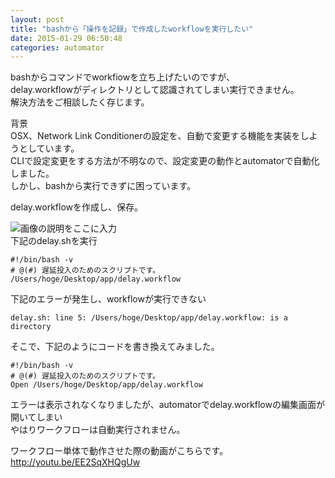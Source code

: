 ```yaml
---
layout: post
title: "bashから「操作を記録」で作成したworkflowを実行したい"
date: 2015-01-29 06:50:48
categories: automator
---
```

<p>bashからコマンドでworkfiowを立ち上げたいのですが、<br>
delay.workflowがディレクトリとして認識されてしまい実行できません。<br>
解決方法をご相談したく存じます。</p>

<p>背景<br>
OSX、Network Link Conditionerの設定を、自動で変更する機能を実装をしようとしています。<br>
CLIで設定変更をする方法が不明なので、設定変更の動作とautomatorで自動化しました。<br>
しかし、bashから実行できずに困っています。</p>

<p>delay.workflowを作成し、保存。</p>

<p><img src="https://i.stack.imgur.com/LPRRG.png" alt="画像の説明をここに入力"><br>
下記のdelay.shを実行</p>

<pre><code>#!/bin/bash -v
# @(#) 遅延投入のためのスクリプトです。
/Users/hoge/Desktop/app/delay.workflow
</code></pre>

<p>下記のエラーが発生し、workflowが実行できない</p>

<pre><code>delay.sh: line 5: /Users/hoge/Desktop/app/delay.workflow: is a directory
</code></pre>

<p>そこで、下記のようにコードを書き換えてみました。</p>

<pre><code>#!/bin/bash -v
# @(#) 遅延投入のためのスクリプトです。
Open /Users/hoge/Desktop/app/delay.workflow
</code></pre>

<p>エラーは表示されなくなりましたが、automatorでdelay.workflowの編集画面が開いてしまい<br>
やはりワークフローは自動実行されません。</p>

<p>ワークフロー単体で動作させた際の動画がこちらです。<br>
<a href="http://youtu.be/EE2SqXHQgUw" rel="nofollow noreferrer">http://youtu.be/EE2SqXHQgUw</a></p>

